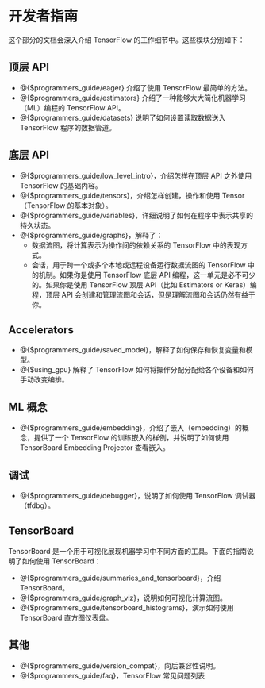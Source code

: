 # 开发者指南

这个部分的文档会深入介绍 TensorFlow 的工作细节中。这些模块分别如下：

## 顶层 API

* @{$programmers_guide/eager} 介绍了使用 TensorFlow 最简单的方法。
* @{$programmers_guide/estimators} 介绍了一种能够大大简化机器学习（ML）编程的 TensorFlow API。
* @{$programmers_guide/datasets} 说明了如何设置读取数据送入 TensorFlow 程序的数据管道。

## 底层 API

* @{$programmers_guide/low_level_intro}，介绍怎样在顶层 API 之外使用 TensorFlow 的基础内容。
* @{$programmers_guide/tensors}，介绍怎样创建，操作和使用 Tensor（TensorFlow 的基本对象）。
* @{$programmers_guide/variables}，详细说明了如何在程序中表示共享的持久状态。
* @{$programmers_guide/graphs}，解释了：
  * 数据流图，将计算表示为操作间的依赖关系的 TensorFlow 中的表现方式。
  * 会话，用于跨一个或多个本地或远程设备运行数据流图的 TensorFlow 中的机制。如果你是使用 TensorFlow 底层 API 编程，这一单元是必不可少的。如果你是使用 TensorFlow 顶层 API（比如 Estimators or Keras）编程，顶层 API 会创建和管理流图和会话，但是理解流图和会话仍然有益于你。

## Accelerators

* @{$programmers_guide/saved_model}，解释了如何保存和恢复变量和模型。
* @{$using_gpu} 解释了 TensorFlow 如何将操作分配分配给各个设备和如何手动改变编排。

## ML 概念

* @{$programmers_guide/embedding}，介绍了嵌入（embedding）的概念，提供了一个 TensorFlow 的训练嵌入的样例，并说明了如何使用 TensorBoard Embedding Projector 查看嵌入。

## 调试

* @{$programmers_guide/debugger}，说明了如何使用 TensorFlow 调试器（tfdbg）。

## TensorBoard

TensorBoard 是一个用于可视化展现机器学习中不同方面的工具。下面的指南说明了如何使用 TensorBoard：

* @{$programmers_guide/summaries_and_tensorboard}，介绍 TensorBoard。
* @{$programmers_guide/graph_viz}，说明如何可视化计算流图。
* @{$programmers_guide/tensorboard_histograms}，演示如何使用 TensorBoard 直方图仪表盘。

## 其他

* @{$programmers_guide/version_compat}，向后兼容性说明。
* @{$programmers_guide/faq}，TensorFlow 常见问题列表
